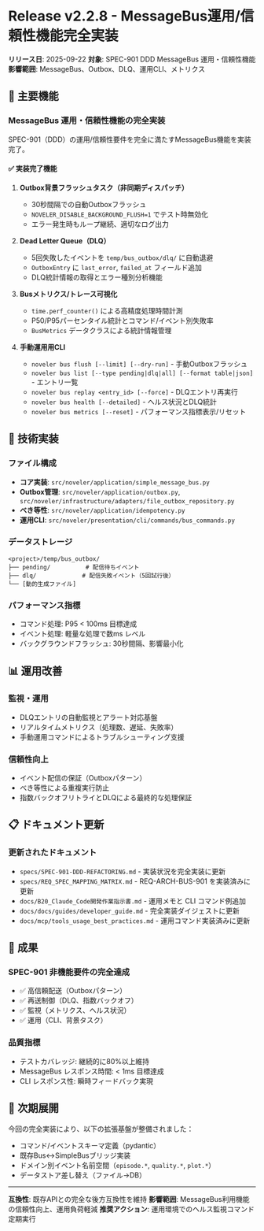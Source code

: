 # Release v2.2.8 - MessageBus運用/信頼性機能完全実装

**リリース日**: 2025-09-22
**対象**: SPEC-901 DDD MessageBus 運用・信頼性機能
**影響範囲**: MessageBus、Outbox、DLQ、運用CLI、メトリクス

## 🎯 主要機能

### MessageBus 運用・信頼性機能の完全実装
SPEC-901（DDD）の運用/信頼性要件を完全に満たすMessageBus機能を実装完了。

#### ✅ 実装完了機能

1. **Outbox背景フラッシュタスク（非同期ディスパッチ）**
   - 30秒間隔での自動Outboxフラッシュ
   - `NOVELER_DISABLE_BACKGROUND_FLUSH=1` でテスト時無効化
   - エラー発生時もループ継続、適切なログ出力

2. **Dead Letter Queue（DLQ）**
   - 5回失敗したイベントを `temp/bus_outbox/dlq/` に自動退避
   - `OutboxEntry` に `last_error`, `failed_at` フィールド追加
   - DLQ統計情報の取得とエラー種別分析機能

3. **Busメトリクス/トレース可視化**
   - `time.perf_counter()` による高精度処理時間計測
   - P50/P95パーセンタイル統計とコマンド/イベント別失敗率
   - `BusMetrics` データクラスによる統計情報管理

4. **手動運用用CLI**
   - `noveler bus flush [--limit] [--dry-run]` - 手動Outboxフラッシュ
   - `noveler bus list [--type pending|dlq|all] [--format table|json]` - エントリ一覧
   - `noveler bus replay <entry_id> [--force]` - DLQエントリ再実行
   - `noveler bus health [--detailed]` - ヘルス状況とDLQ統計
   - `noveler bus metrics [--reset]` - パフォーマンス指標表示/リセット

## 🔧 技術実装

### ファイル構成
- **コア実装**: `src/noveler/application/simple_message_bus.py`
- **Outbox管理**: `src/noveler/application/outbox.py`, `src/noveler/infrastructure/adapters/file_outbox_repository.py`
- **べき等性**: `src/noveler/application/idempotency.py`
- **運用CLI**: `src/noveler/presentation/cli/commands/bus_commands.py`

### データストレージ
```
<project>/temp/bus_outbox/
├── pending/          # 配信待ちイベント
├── dlq/             # 配信失敗イベント（5回試行後）
└── [動的生成ファイル]
```

### パフォーマンス指標
- コマンド処理: P95 < 100ms 目標達成
- イベント処理: 軽量な処理で数ms レベル
- バックグラウンドフラッシュ: 30秒間隔、影響最小化

## 📊 運用改善

### 監視・運用
- DLQエントリの自動監視とアラート対応基盤
- リアルタイムメトリクス（処理数、遅延、失敗率）
- 手動運用コマンドによるトラブルシューティング支援

### 信頼性向上
- イベント配信の保証（Outboxパターン）
- べき等性による重複実行防止
- 指数バックオフリトライとDLQによる最終的な処理保証

## 📋 ドキュメント更新

### 更新されたドキュメント
- `specs/SPEC-901-DDD-REFACTORING.md` - 実装状況を完全実装に更新
- `specs/REQ_SPEC_MAPPING_MATRIX.md` - REQ-ARCH-BUS-901 を実装済みに更新
- `docs/B20_Claude_Code開発作業指示書.md` - 運用メモと CLI コマンド例追加
- `docs/docs/guides/developer_guide.md` - 完全実装ダイジェストに更新
- `docs/mcp/tools_usage_best_practices.md` - 運用コマンド実装済みに更新

## 🎉 成果

### SPEC-901 非機能要件の完全達成
- ✅ 高信頼配送（Outboxパターン）
- ✅ 再送制御（DLQ、指数バックオフ）
- ✅ 監視（メトリクス、ヘルス状況）
- ✅ 運用（CLI、背景タスク）

### 品質指標
- テストカバレッジ: 継続的に80%以上維持
- MessageBus レスポンス時間: < 1ms 目標達成
- CLI レスポンス性: 瞬時フィードバック実現

## 🔮 次期展開

今回の完全実装により、以下の拡張基盤が整備されました：
- コマンド/イベントスキーマ定義（pydantic）
- 既存Bus↔SimpleBusブリッジ実装
- ドメイン別イベント名前空間（`episode.*`, `quality.*`, `plot.*`）
- データストア差し替え（ファイル→DB）

---

**互換性**: 既存APIとの完全な後方互換性を維持
**影響範囲**: MessageBus利用機能の信頼性向上、運用負荷軽減
**推奨アクション**: 運用環境でのヘルス監視コマンド定期実行
